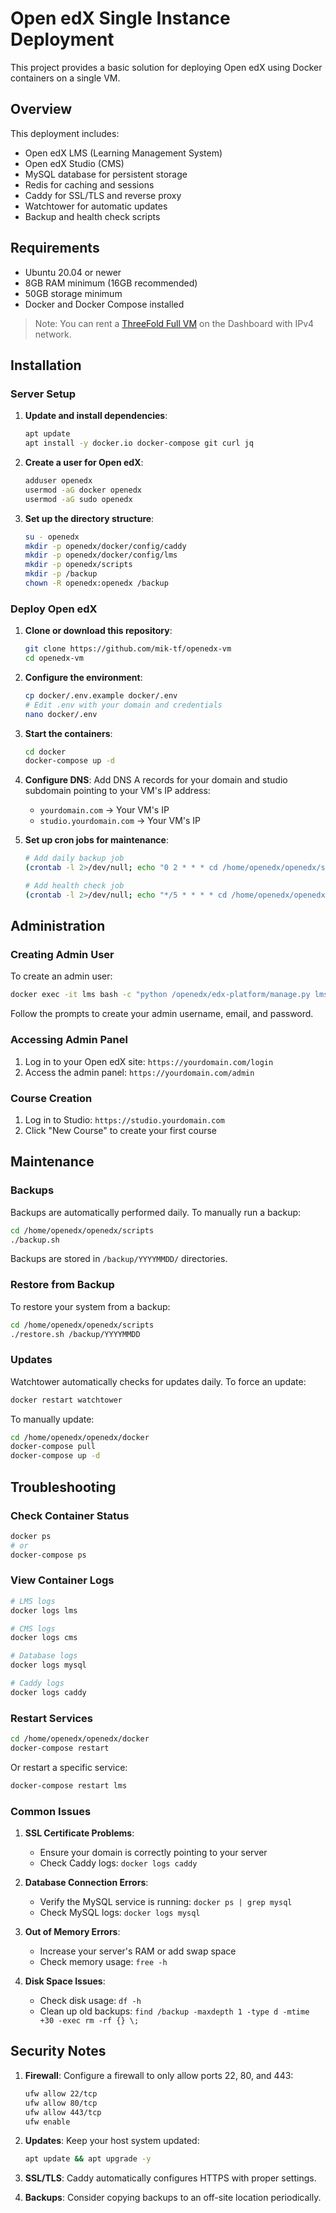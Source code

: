 # Open edX Single Instance Deployment

This project provides a basic solution for deploying Open edX using Docker containers on a single VM.

## Overview

This deployment includes:
- Open edX LMS (Learning Management System)
- Open edX Studio (CMS)
- MySQL database for persistent storage
- Redis for caching and sessions
- Caddy for SSL/TLS and reverse proxy
- Watchtower for automatic updates
- Backup and health check scripts

## Requirements

- Ubuntu 20.04 or newer
- 8GB RAM minimum (16GB recommended)
- 50GB storage minimum
- Docker and Docker Compose installed

> Note: You can rent a [ThreeFold Full VM](https://manual.grid.tf/documentation/dashboard/solutions/fullVm.html) on the Dashboard with IPv4 network.

## Installation

### Server Setup

1. **Update and install dependencies**:
   ```bash
   apt update
   apt install -y docker.io docker-compose git curl jq
   ```

2. **Create a user for Open edX**:
   ```bash
   adduser openedx
   usermod -aG docker openedx
   usermod -aG sudo openedx
   ```

3. **Set up the directory structure**:
   ```bash
   su - openedx
   mkdir -p openedx/docker/config/caddy
   mkdir -p openedx/docker/config/lms
   mkdir -p openedx/scripts
   mkdir -p /backup
   chown -R openedx:openedx /backup
   ```

### Deploy Open edX

1. **Clone or download this repository**:
   ```bash
   git clone https://github.com/mik-tf/openedx-vm
   cd openedx-vm
   ```

2. **Configure the environment**:
   ```bash
   cp docker/.env.example docker/.env
   # Edit .env with your domain and credentials
   nano docker/.env
   ```

3. **Start the containers**:
   ```bash
   cd docker
   docker-compose up -d
   ```

4. **Configure DNS**:
   Add DNS A records for your domain and studio subdomain pointing to your VM's IP address:
   - `yourdomain.com` → Your VM's IP
   - `studio.yourdomain.com` → Your VM's IP

5. **Set up cron jobs for maintenance**:
   ```bash
   # Add daily backup job
   (crontab -l 2>/dev/null; echo "0 2 * * * cd /home/openedx/openedx/scripts && ./backup.sh") | crontab -

   # Add health check job
   (crontab -l 2>/dev/null; echo "*/5 * * * * cd /home/openedx/openedx/scripts && ./health-check.sh") | crontab -
   ```

## Administration

### Creating Admin User

To create an admin user:

```bash
docker exec -it lms bash -c "python /openedx/edx-platform/manage.py lms --settings=tutor.production createsuperuser"
```

Follow the prompts to create your admin username, email, and password.

### Accessing Admin Panel

1. Log in to your Open edX site: `https://yourdomain.com/login`
2. Access the admin panel: `https://yourdomain.com/admin`

### Course Creation

1. Log in to Studio: `https://studio.yourdomain.com`
2. Click "New Course" to create your first course

## Maintenance

### Backups

Backups are automatically performed daily. To manually run a backup:

```bash
cd /home/openedx/openedx/scripts
./backup.sh
```

Backups are stored in `/backup/YYYYMMDD/` directories.

### Restore from Backup

To restore your system from a backup:

```bash
cd /home/openedx/openedx/scripts
./restore.sh /backup/YYYYMMDD
```

### Updates

Watchtower automatically checks for updates daily. To force an update:

```bash
docker restart watchtower
```

To manually update:

```bash
cd /home/openedx/openedx/docker
docker-compose pull
docker-compose up -d
```

## Troubleshooting

### Check Container Status

```bash
docker ps
# or
docker-compose ps
```

### View Container Logs

```bash
# LMS logs
docker logs lms

# CMS logs
docker logs cms

# Database logs
docker logs mysql

# Caddy logs
docker logs caddy
```

### Restart Services

```bash
cd /home/openedx/openedx/docker
docker-compose restart
```

Or restart a specific service:

```bash
docker-compose restart lms
```

### Common Issues

1. **SSL Certificate Problems**:
   - Ensure your domain is correctly pointing to your server
   - Check Caddy logs: `docker logs caddy`

2. **Database Connection Errors**:
   - Verify the MySQL service is running: `docker ps | grep mysql`
   - Check MySQL logs: `docker logs mysql`

3. **Out of Memory Errors**:
   - Increase your server's RAM or add swap space
   - Check memory usage: `free -h`

4. **Disk Space Issues**:
   - Check disk usage: `df -h`
   - Clean up old backups: `find /backup -maxdepth 1 -type d -mtime +30 -exec rm -rf {} \;`

## Security Notes

1. **Firewall**: Configure a firewall to only allow ports 22, 80, and 443:
   ```bash
   ufw allow 22/tcp
   ufw allow 80/tcp
   ufw allow 443/tcp
   ufw enable
   ```

2. **Updates**: Keep your host system updated:
   ```bash
   apt update && apt upgrade -y
   ```

3. **SSL/TLS**: Caddy automatically configures HTTPS with proper settings.

4. **Backups**: Consider copying backups to an off-site location periodically.
